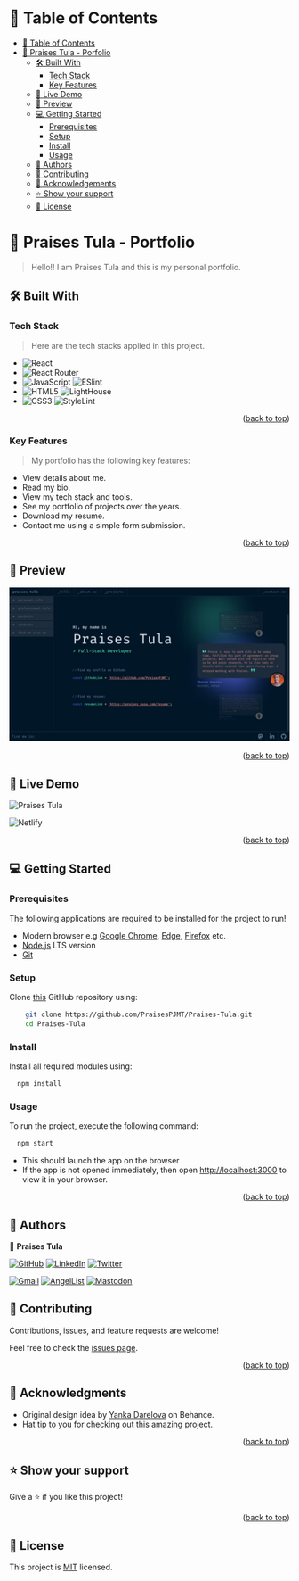 # 📗 Table of Contents

- [📗 Table of Contents](#table-of-contents)
- [📖 Praises Tula - Porfolio ](#about-project)
    - [🛠 Built With ](#built-with)
        - [Tech Stack ](#tech-stack)
        - [Key Features ](#key-features)
    - [🚀 Live Demo](#live-demo)
    - [🔭 Preview ](#preview)
    - [💻 Getting Started ](#getting-started)
        - [Prerequisites](#prerequisites)
        - [Setup](#setup)
        - [Install](#install)
        - [Usage](#usage)
    - [👥 Authors ](#authors)
    - [🤝 Contributing ](#contributing)
    - [🙏 Acknowledgements](#acknowledgements)
    - [⭐️ Show your support ](#️show-your-support)
    - [📝 License ](#license)

# 📖 Praises Tula - Portfolio <a name="about-project"></a>

> Hello!! I am Praises Tula and this is my personal portfolio.

## 🛠 Built With <a name="built-with"></a>

### Tech Stack <a name="tech-stack"></a>

> Here are the tech stacks applied in this project.
- ![React](https://img.shields.io/badge/react-%2320232a.svg?style=for-the-badge&logo=react&logoColor=%2361DAFB)
- ![React Router](https://img.shields.io/badge/React_Router-CA4245?style=for-the-badge&logo=react-router&logoColor=white)
- ![JavaScript](https://img.shields.io/badge/JavaScript-%23F0DB4F.svg?style=for-the-badge&logo=JavaScript&logoColor=white) ![ESlint](https://img.shields.io/badge/ESlint-%23F0DB4F.svg?style=for-the-badge)
- ![HTML5](https://img.shields.io/badge/HTML5-%23D93A2C.svg?style=for-the-badge&logo=HTML5&logoColor=white) ![LightHouse](https://img.shields.io/badge/LightHouse-%23D93A2C.svg?style=for-the-badge)
- ![CSS3](https://img.shields.io/badge/CSS3-%23006BB4.svg?style=for-the-badge&logo=CSS3&logoColor=white) ![StyleLint](https://img.shields.io/badge/StyleLint-%23006BB4.svg?style=for-the-badge)


<p align="right">(<a href="#readme-top">back to top</a>)</p>


### Key Features <a name="key-features"></a>
> My portfolio has the following key features:
- View details about me.
- Read my bio.
- View my tech stack and tools.
- See my portfolio of projects over the years.
- Download my resume.
- Contact me using a simple form submission.

<p align="right">(<a href="#readme-top">back to top</a>)</p>

## 🔭 Preview <a name="preview"></a>
![Portfolio Preview](./src/assets/preview.jpeg)
<p align="right">(<a href="#readme-top">back to top</a>)</p>

## 🚀 Live Demo <a name="live-demo"></a>

![Praises Tula](https://praises-tula.netlify.app/)

![Netlify](https://img.shields.io/badge/netlify-%23000000.svg?style=for-the-badge&logo=netlify&logoColor=#00C7B7)
<p align="right">(<a href="#readme-top">back to top</a>)</p>

## 💻 Getting Started <a name="getting-started"></a>

### Prerequisites

The following applications are required to be installed for the project to run!
- Modern browser e.g [Google Chrome](https://www.google.com/chrome/), [Edge](https://www.microsoft.com/en-us/edge?r=1), [Firefox](https://www.mozilla.org/en-US/exp/firefox/new/) etc.
- [Node.js](https://nodejs.org/en/download/) LTS version
- [Git](https://git-scm.com/downloads)


### Setup
Clone [this](https://github.com/PraisesPJMT/Praises-Tula.git) GitHub repository using:
```sh
    git clone https://github.com/PraisesPJMT/Praises-Tula.git
    cd Praises-Tula
```
    
### Install
Install all required modules using:
```sh
  npm install
```
### Usage
To run the project, execute the following command:
```sh
  npm start
```
- This should launch the app on the browser
- If the app is not opened immediately, then open [http://localhost:3000](http://localhost:3000) to view it in your browser.

<p align="right">(<a href="#readme-top">back to top</a>)</p>

## 👥 Authors <a name="authors"></a>
👤 **Praises Tula**

[![GitHub](https://img.shields.io/badge/github-%23121011.svg?style=for-the-badge&logo=github&logoColor=white)](https://github.com/PraisesPJMT/)
[![LinkedIn](https://img.shields.io/badge/linkedin-%230077B5.svg?style=for-the-badge&logo=linkedin&logoColor=white)](https://www.linkedin.com/in/praises-tula/)
[![Twitter](https://img.shields.io/badge/Twitter-%231DA1F2.svg?style=for-the-badge&logo=Twitter&logoColor=white)](https://twitter.com/PraisesPJMT/)

[![Gmail](https://img.shields.io/badge/Gmail-D14836?style=for-the-badge&logo=gmail&logoColor=white)](mailto:praisesmusa@gmail.com)
[![AngelList](https://img.shields.io/badge/AngelList-%23D4D4D4.svg?style=for-the-badge&logo=AngelList&logoColor=black)](https://angel.co/u/praises-tula/)
[![Mastodon](https://img.shields.io/badge/Mastodon-%5F73FBD4.svg?style=for-the-badge&logo=Mastodon&logoColor=white)](https://ruby.social/@pjmt)

## 🤝 Contributing <a name="contributing"></a>

Contributions, issues, and feature requests are welcome!

Feel free to check the [issues page](../../issues/).

<p align="right">(<a href="#readme-top">back to top</a>)</p>

## 🙏 Acknowledgments <a name="acknowledgements"></a>
- Original design idea by  [Yanka Darelova](https://www.behance.net/darelova) on Behance.
- Hat tip to you for checking out this amazing project.

<p align="right">(<a href="#readme-top">back to top</a>)</p>

## ⭐️ Show your support <a name="support"></a>

Give a ⭐️ if you like this project!
<p align="right">(<a href="#readme-top">back to top</a>)</p>

## 📝 License <a name="license"></a>

This project is [MIT](./LICENSE) licensed.

